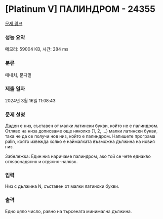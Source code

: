 # [Platinum V] ПАЛИНДРОМ - 24355 

[문제 링크](https://www.acmicpc.net/problem/24355) 

### 성능 요약

메모리: 59004 KB, 시간: 284 ms

### 분류

매내처, 문자열

### 제출 일자

2024년 3월 16일 11:08:43

### 문제 설명

<p>Даден е низ, съставен от малки латински букви, който не е палиндром. Отляво на низа дописваме още няколко (1, 2, …) малки латински букви, така че да се получи нов низ, който е палиндром. Напишете програма palin, която извежда колко е наймалката възможна дължина на новия низ.</p>

<p>Забележка: Един низ наричаме палиндром, ако той се чете еднакво отлявонадясно и отдясно-наляво.</p>

### 입력 

 <p>Низ с дължина N, съставен от малки латински букви.</p>

### 출력 

 <p>Едно цяло число, равно на търсената минимална дължина.</p>

